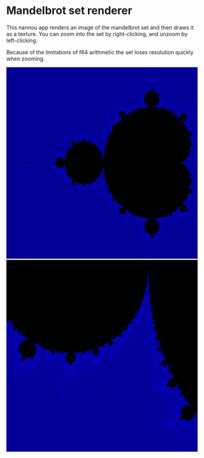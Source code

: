 # Mandelbrot set renderer

This nannou app renders an image of the mandelbrot set and then draws it as a texture. 
You can zoom into the set by right-clicking, and unzoom by left-clicking.

Because of the limitations of f64 arithmetic the set loses resolution quickly when zooming.

![Mandelbrot](../assets/mandelbrot.png)
![Mandelbrot](../assets/mandelbrot_zoomed.png)
